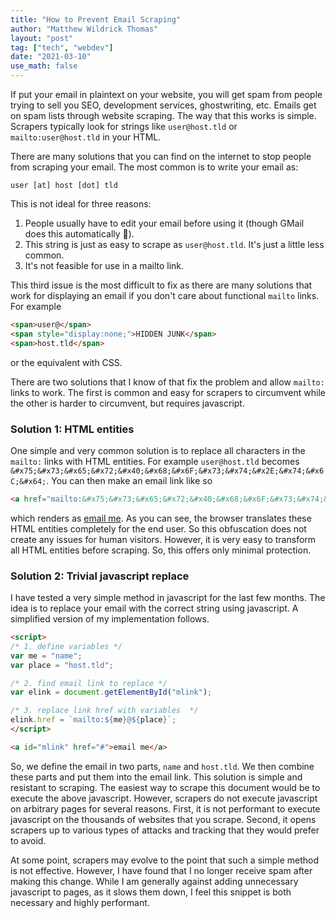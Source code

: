 ```yaml
---
title: "How to Prevent Email Scraping"
author: "Matthew Wildrick Thomas"
layout: "post"
tag: ["tech", "webdev"]
date: "2021-03-10"
use_math: false
---
```


If put your email in plaintext on your website, you will get spam from people trying to sell you SEO, development services, ghostwriting, etc. Emails get on spam lists through website scraping. The way that this works is simple. Scrapers typically look for strings like `user@host.tld` or `mailto:user@host.tld` in your HTML.

There are many solutions that you can find on the internet to stop people from scraping your email. The most common is to write your email as:

~~~
user [at] host [dot] tld
~~~

This is not ideal for three reasons:

1. People usually have to edit your email before using it (though GMail does this automatically 🧪).
2. This string is just as easy to scrape as `user@host.tld`. It's just a little less common.
3. It's not feasible for use in a mailto link.

This third issue is the most difficult to fix as there are many solutions that work for displaying an email if you don't care about functional `mailto` links. For example

~~~ html
<span>user@</span>
<span style="display:none;">HIDDEN JUNK</span>
<span>host.tld</span>
~~~

or the equivalent with CSS.

There are two solutions that I know of that fix the problem and allow `mailto:` links to work. The first is common and easy for scrapers to circumvent while the other is harder to circumvent, but requires javascript.

### Solution 1: HTML entities

One simple and very common solution is to replace all characters in the `mailto:` links with HTML entities. For example `user@host.tld` becomes `&#x75;&#x73;&#x65;&#x72;&#x40;&#x68;&#x6F;&#x73;&#x74;&#x2E;&#x74;&#x6C;&#x64;`. You can then make an email link like so

~~~ html
<a href="mailto:&#x75;&#x73;&#x65;&#x72;&#x40;&#x68;&#x6F;&#x73;&#x74;&#x2E;&#x74;&#x6C;&#x64;">email me</a>
~~~

which renders as <a href="mailto:&#x75;&#x73;&#x65;&#x72;&#x40;&#x68;&#x6F;&#x73;&#x74;&#x2E;&#x74;&#x6C;&#x64;">email me</a>. As you can see, the browser translates these HTML entities completely for the end user. So this obfuscation does not create any issues for human visitors. However, it is very easy to transform all HTML entities before scraping. So, this offers only minimal protection.

### Solution 2: Trivial javascript replace

I have tested a very simple method in javascript for the last few months. The idea is to replace your email with the correct string using javascript. A simplified version of my implementation follows.

~~~ html
<script>
/* 1. define variables */
var me = "name";
var place = "host.tld";

/* 2. find email link to replace */
var elink = document.getElementById("mlink");

/* 3. replace link href with variables  */
elink.href = `mailto:${me}@${place}`;
</script>

<a id="mlink" href="#">email me</a>
~~~

So, we define the email in two parts, `name` and `host.tld`. We then combine these parts and put them into the email link. This solution is simple and resistant to scraping. The easiest way to scrape this document would be to execute the above javascript. However, scrapers do not execute javascript on arbitrary pages for several reasons. First, it is not performant to execute javascript on the thousands of websites that you scrape. Second, it opens scrapers up to various types of attacks and tracking that they would prefer to avoid.

At some point, scrapers may evolve to the point that such a simple method is not effective. However, I have found that I no longer receive spam after making this change. While I am generally against adding unnecessary javascript to pages, as it slows them down, I feel this snippet is both necessary and highly performant.
